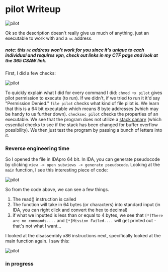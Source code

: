 # pilot Writeup

![pilot](https://user-images.githubusercontent.com/41026969/50910626-2e3dd000-13fc-11e9-8ec9-58243f541a8e.png)

Ok so the description doesn't really give us much of anything, just an executable to work with and a ```nc``` address.
##### note: this ```nc``` address won't work for you since it's unique to each individual and requires vpn, check out links in my CTF page and look at the 365 CSAW link.

First, I did a few checks:

![pilot](https://user-images.githubusercontent.com/41026969/50911285-86290680-13fd-11e9-97aa-da7c1e90efe5.png)

To quickly explain what I did for every command I did:
```chmod +x pilot``` gives pilot permission to execute (to run). If we didn't, if we tried to run it it'd say "Permission Denied." ```file pilot``` checks what kind of file pilot is. We learn that this is a 64 bit executable which means 8 byte addresses (which may be handy to us further down). ```checksec pilot``` checks the properties of an executable. We see that the program does not utilize a [stack canary](https://en.wikipedia.org/wiki/Stack_buffer_overflow#Stack_canaries) (which essential checks to see if the stack has been changed for buffer overflow possibility). We then just test the program by passing a bunch of letters into it.

### Reverse engineering time
So I opened the file in IDApro 64 bit. In IDA, you can generate pseudocode by clicking ```view -> open subviews -> generate pseudocode```. Looking at the ```main``` function, I see this interesting piece of code:

![pilot](https://user-images.githubusercontent.com/41026969/51258592-56877a80-1978-11e9-844a-75a29572e2b8.png)

So from the code above, we can see a few things. 
1) The read() instruction is called
2) The function will take in 64 bytes (or characters) into standard input (in IDA, you can right click and convert the hex to decimal)
3) if what we inputted is less than or equal to 4 bytes, we see that ```[*]There are no commands....``` and ```[*]Mission Failed....``` will get printed out - that's not what I want...

I looked at the disassembly x86 instructions next, specifically looked at the main function again. I saw this:

![pilot](https://user-images.githubusercontent.com/41026969/51260034-60f74380-197b-11e9-8d90-c6202fc5fe3e.png)

### in progress
